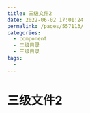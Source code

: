 ```yaml
---
title: 三级文件2
date: 2022-06-02 17:01:24
permalink: /pages/557113/
categories:
  - component
  - 二级目录
  - 三级目录
tags:
  - 
---
```

# 三级文件2

